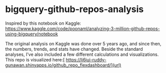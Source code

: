 # bigquery-github-repos-analysis

Inspired by this notebook on Kaggle: https://www.kaggle.com/code/poonaml/analyzing-3-million-github-repos-using-bigquery/notebook

The original analysis on Kaggle was done over 5 years ago, and since then, the numbers, trends, and stats have changed. Beside the standard analyses, I’ve also included a few different calculations and visualizations. This repo is visualized here:[ https://lj6jui-ruddy-gunawan.shinyapps.io/github_repo_flexdashboard/](url)
